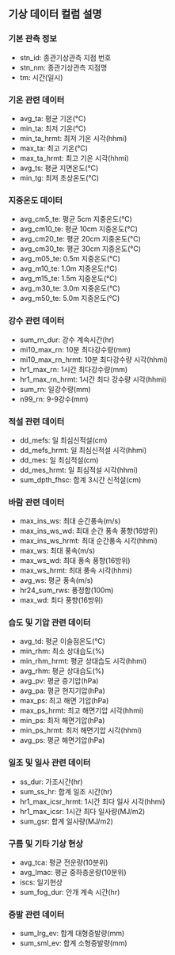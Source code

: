 ## 기상 데이터 컬럼 설명

### 기본 관측 정보
- stn_id: 종관기상관측 지점 번호
- stn_nm: 종관기상관측 지점명
- tm: 시간(일시)

### 기온 관련 데이터
- avg_ta: 평균 기온(°C)
- min_ta: 최저 기온(°C)
- min_ta_hrmt: 최저 기온 시각(hhmi)
- max_ta: 최고 기온(°C)
- max_ta_hrmt: 최고 기온 시각(hhmi)
- avg_ts: 평균 지면온도(°C)
- min_tg: 최저 초상온도(°C)

### 지중온도 데이터
- avg_cm5_te: 평균 5cm 지중온도(°C)
- avg_cm10_te: 평균 10cm 지중온도(°C)
- avg_cm20_te: 평균 20cm 지중온도(°C)
- avg_cm30_te: 평균 30cm 지중온도(°C)
- avg_m05_te: 0.5m 지중온도(°C)
- avg_m10_te: 1.0m 지중온도(°C)
- avg_m15_te: 1.5m 지중온도(°C)
- avg_m30_te: 3.0m 지중온도(°C)
- avg_m50_te: 5.0m 지중온도(°C)

### 강수 관련 데이터
- sum_rn_dur: 강수 계속시간(hr)
- mi10_max_rn: 10분 최다강수량(mm)
- mi10_max_rn_hrmt: 10분 최다강수량 시각(hhmi)
- hr1_max_rn: 1시간 최다강수량(mm)
- hr1_max_rn_hrmt: 1시간 최다 강수량 시각(hhmi)
- sum_rn: 일강수량(mm)
- n99_rn: 9-9강수(mm)

### 적설 관련 데이터
- dd_mefs: 일 최심신적설(cm)
- dd_mefs_hrmt: 일 최심신적설 시각(hhmi)
- dd_mes: 일 최심적설(cm)
- dd_mes_hrmt: 일 최심적설 시각(hhmi)
- sum_dpth_fhsc: 합계 3시간 신적설(cm)

### 바람 관련 데이터
- max_ins_ws: 최대 순간풍속(m/s)
- max_ins_ws_wd: 최대 순간 풍속 풍향(16방위)
- max_ins_ws_hrmt: 최대 순간풍속 시각(hhmi)
- max_ws: 최대 풍속(m/s)
- max_ws_wd: 최대 풍속 풍향(16방위)
- max_ws_hrmt: 최대 풍속 시각(hhmi)
- avg_ws: 평균 풍속(m/s)
- hr24_sum_rws: 풍정합(100m)
- max_wd: 최다 풍향(16방위)

### 습도 및 기압 관련 데이터
- avg_td: 평균 이슬점온도(°C)
- min_rhm: 최소 상대습도(%)
- min_rhm_hrmt: 평균 상대습도 시각(hhmi)
- avg_rhm: 평균 상대습도(%)
- avg_pv: 평균 증기압(hPa)
- avg_pa: 평균 현지기압(hPa)
- max_ps: 최고 해면 기압(hPa)
- max_ps_hrmt: 최고 해면기압 시각(hhmi)
- min_ps: 최저 해면기압(hPa)
- min_ps_hrmt: 최저 해면기압 시각(hhmi)
- avg_ps: 평균 해면기압(hPa)

### 일조 및 일사 관련 데이터
- ss_dur: 가조시간(hr)
- sum_ss_hr: 합계 일조 시간(hr)
- hr1_max_icsr_hrmt: 1시간 최다 일사 시각(hhmi)
- hr1_max_icsr: 1시간 최다 일사량(MJ/m2)
- sum_gsr: 합계 일사량(MJ/m2)

### 구름 및 기타 기상 현상
- avg_tca: 평균 전운량(10분위)
- avg_lmac: 평균 중하층운량(10분위)
- iscs: 일기현상
- sum_fog_dur: 안개 계속 시간(hr)

### 증발 관련 데이터
- sum_lrg_ev: 합계 대형증발량(mm)
- sum_sml_ev: 합계 소형증발량(mm)

